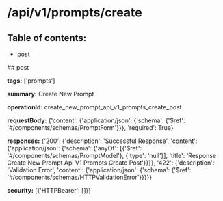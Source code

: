 # /api/v1/prompts/create

## Table of contents:
- [post](#post)

<a name="post" />
## post

**tags:** ['prompts']

**summary:** Create New Prompt

**operationId:** create_new_prompt_api_v1_prompts_create_post

**requestBody:** {'content': {'application/json': {'schema': {'$ref': '#/components/schemas/PromptForm'}}}, 'required': True}

**responses:** {'200': {'description': 'Successful Response', 'content': {'application/json': {'schema': {'anyOf': [{'$ref': '#/components/schemas/PromptModel'}, {'type': 'null'}], 'title': 'Response Create New Prompt Api V1 Prompts Create Post'}}}}, '422': {'description': 'Validation Error', 'content': {'application/json': {'schema': {'$ref': '#/components/schemas/HTTPValidationError'}}}}}

**security:** [{'HTTPBearer': []}]

